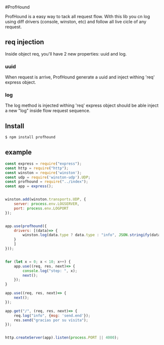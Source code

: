 #ProfHound

ProfHound is a easy way to tack all request flow.
With this lib you cn log using diff drivers (console, winston, etc) and follow all live cicle of any request.

## req injection
Inside object req, you'll have 2 new properties: uuid and log.

### uuid
When request is arrive, ProfHound generate a uuid and inject withing 'req' express object.

### log
The log method is injected withing 'req' express object should be able inject a new "log" inside flow request sequence.

## Install
```bash
$ npm install profhound
```

## example

```js
const express = require("express");
const http = require("http");
const winston = require('winston');
const udp = require('winston-udp').UDP;
const profhound = require("../index");
const app = express();


winston.add(winston.transports.UDP, {
	server: process.env.LOGSERVER,
	port: process.env.LOGPORT
});


app.use(profhound({
	drivers: [(data)=> {
		winston.log(data.type ? data.type : "info", JSON.stringify(data));
	}
	]
}));


for (let x = 0; x < 10; x++) {
	app.use((req, res, next)=> {
		console.log("step: ", x);
		next();
	});
}

app.use((req, res, next)=> {
	next();
});

app.get("/", (req, res, next)=> {
	req.log("info", {msg: 'send.end'});
	res.send("gracias por su visita");
});


http.createServer(app).listen(process.PORT || 4000);
```